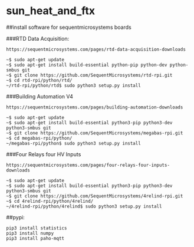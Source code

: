 # sun_heat_and_ftx

##install software for sequentmicrosystems boards

###RTD Data Acquisition:
```
https://sequentmicrosystems.com/pages/rtd-data-acquisition-downloads
```
```
~$ sudo apt-get update
~$ sudo apt-get install build-essential python-pip python-dev python-smbus git
~$ git clone https://github.com/SequentMicrosystems/rtd-rpi.git
~$ cd rtd-rpi/python/rtd/
~/rtd-rpi/python/rtd$ sudo python3 setup.py install
```
###Building Automation V4 
```
https://sequentmicrosystems.com/pages/building-automation-downloads
```
```
~$ sudo apt-get update
~$ sudo apt-get install build-essential python3-pip python3-dev python3-smbus git
~$ git clone https://github.com/SequentMicrosystems/megabas-rpi.git
~$ cd megabas-rpi/python/
~/megabas-rpi/python$ sudo python3 setup.py install
```
###Four Relays four HV Inputs 
```
https://sequentmicrosystems.com/pages/four-relays-four-inputs-downloads
```
```
~$ sudo apt-get update
~$ sudo apt-get install build-essential python3-pip python3-dev python3-smbus git
~$ git clone https://github.com/SequentMicrosystems/4relind-rpi.git
~$ cd 4relind-rpi/python/4relind/
~/4relind-rpi/python/4relind$ sudo python3 setup.py install
```
##pypi:
```
pip3 install statistics
pip3 install numpy
pip3 install paho-mqtt

```
